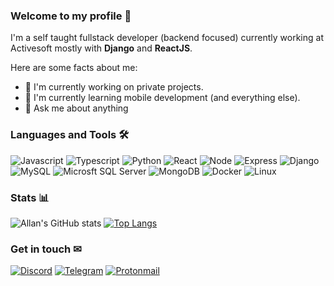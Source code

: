 ### Welcome to my profile 👋
I'm a self taught fullstack developer (backend focused) currently working at Activesoft mostly with **Django** and **ReactJS**.

Here are some facts about me:
- 🔭 I'm currently working on private projects.
- 🌱 I'm currently learning mobile development (and everything else).
- 💬 Ask me about anything

### Languages and Tools 🛠️

![Javascript](https://img.shields.io/badge/JavaScript-323330?style=for-the-badge&logo=javascript&logoColor=F7DF1E)
![Typescript](https://img.shields.io/badge/TYPESCRIPT-14354C?style=for-the-badge&logo=typescript&logoColor=white)
![Python](https://img.shields.io/badge/Python-14354C?style=for-the-badge&logo=python&logoColor=yellow)
![React](https://img.shields.io/badge/React-20232A?style=for-the-badge&logo=react&logoColor=61DAFB)
![Node](https://img.shields.io/badge/Node.js-43853D?style=for-the-badge&logo=node.js&logoColor=white)
![Express](https://img.shields.io/badge/Express.js-000000?style=for-the-badge&logo=express&logoColor=white)
![Django](https://img.shields.io/badge/Django-0C4B33?style=for-the-badge&logo=django&logoColor=white)
![MySQL](https://img.shields.io/badge/MySQL-00000F?style=for-the-badge&logo=mysql&logoColor=white)
![Microsft SQL Server](https://img.shields.io/badge/Microsoft%20SQL%20Server-000?style=for-the-badge&logo=microsoftsqlserver&logoColor=red)
![MongoDB](https://img.shields.io/badge/MongoDB-4EA94B?style=for-the-badge&logo=mongodb&logoColor=white)
![Docker](https://img.shields.io/badge/DOCKER-14354C?style=for-the-badge&logo=docker&logoColor=white)
![Linux](https://img.shields.io/badge/Linux-FCC624?style=for-the-badge&logo=linux&logoColor=black)

### Stats 📊

![Allan's GitHub stats](https://github-readme-stats.vercel.app/api?username=allangabrielrod&show_icons=true&theme=tokyonight)
[![Top Langs](https://github-readme-stats.vercel.app/api/top-langs/?username=allangabrielrod&theme=tokyonight&layout=compact)](https://github.com/anuraghazra/github-readme-stats)

### Get in touch ✉
[![Discord](https://img.shields.io/badge/Discord-7289DA?style=for-the-badge&logo=discord&logoColor=white)](https://discord.com/users/696564735998689292)
[![Telegram](https://img.shields.io/badge/Telegram-2CA5E0?style=for-the-badge&logo=telegram&logoColor=white)](https://t.me/allangabriel)
[![Protonmail](https://img.shields.io/badge/ProtonMail-8B89CC?style=for-the-badge&logo=protonmail&logoColor=white)](mailto://allan.gabriel@protonmail.com)
